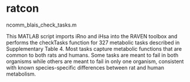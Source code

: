 # ratcon


ncomm_blais_check_tasks.m

This MATLAB script imports iRno and iHsa into the RAVEN toolbox and performs the checkTasks function for 327 metabolic tasks described in Supplementary Table 4. Most tasks capture metabolic functions that are common to both rats and humans. Some tasks are meant to fail in both organisms while others are meant to fail in only one organism, consistent with known species-specific differences between rat and human metabolism.
